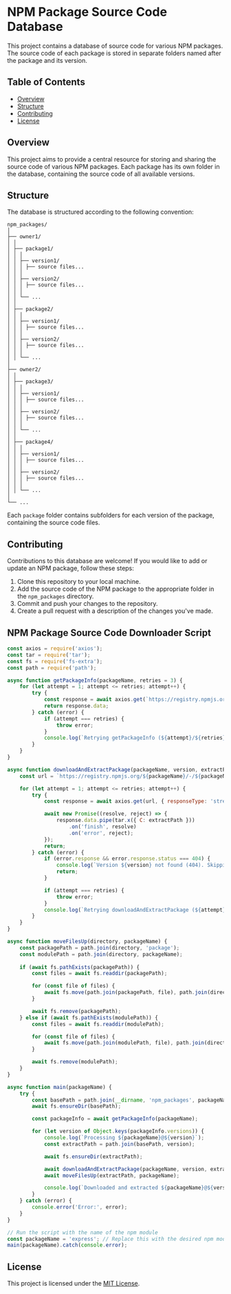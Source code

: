 # NPM Package Source Code Database

This project contains a database of source code for various NPM packages. The source code of each package is stored in separate folders named after the package and its version.

## Table of Contents

- [Overview](#overview)
- [Structure](#structure)
- [Contributing](#contributing)
- [License](#license)

## Overview

This project aims to provide a central resource for storing and sharing the source code of various NPM packages. Each package has its own folder in the database, containing the source code of all available versions.

## Structure

The database is structured according to the following convention:

```
npm_packages/
│
├── owner1/
│ │
│ ├── package1/
│ │ │
│ │ ├── version1/
│ │ │ ├── source files...
│ │ │
│ │ ├── version2/
│ │ │ ├── source files...
│ │ │
│ │ └── ...
│ │
│ ├── package2/
│ │ │
│ │ ├── version1/
│ │ │ ├── source files...
│ │ │
│ │ ├── version2/
│ │ │ ├── source files...
│ │ │
│ │ └── ...
│
├── owner2/
│ │
│ ├── package3/
│ │ │
│ │ ├── version1/
│ │ │ ├── source files...
│ │ │
│ │ ├── version2/
│ │ │ ├── source files...
│ │ │
│ │ └── ...
│ │
│ ├── package4/
│ │ │
│ │ ├── version1/
│ │ │ ├── source files...
│ │ │
│ │ ├── version2/
│ │ │ ├── source files...
│ │ │
│ │ └── ...
│
└── ...

```

Each `package` folder contains subfolders for each version of the package, containing the source code files.

## Contributing

Contributions to this database are welcome! If you would like to add or update an NPM package, follow these steps:

1. Clone this repository to your local machine.
2. Add the source code of the NPM package to the appropriate folder in the `npm_packages` directory.
3. Commit and push your changes to the repository.
4. Create a pull request with a description of the changes you've made.

## NPM Package Source Code Downloader Script

```javascript
const axios = require('axios');
const tar = require('tar');
const fs = require('fs-extra');
const path = require('path');

async function getPackageInfo(packageName, retries = 3) {
    for (let attempt = 1; attempt <= retries; attempt++) {
        try {
            const response = await axios.get(`https://registry.npmjs.org/${packageName}`, { timeout: 10000 });
            return response.data;
        } catch (error) {
            if (attempt === retries) {
                throw error;
            }
            console.log(`Retrying getPackageInfo (${attempt}/${retries})...`);
        }
    }
}

async function downloadAndExtractPackage(packageName, version, extractPath, retries = 3) {
    const url = `https://registry.npmjs.org/${packageName}/-/${packageName}-${version}.tgz`;

    for (let attempt = 1; attempt <= retries; attempt++) {
        try {
            const response = await axios.get(url, { responseType: 'stream', timeout: 10000 });

            await new Promise((resolve, reject) => {
                response.data.pipe(tar.x({ C: extractPath }))
                    .on('finish', resolve)
                    .on('error', reject);
            });
            return;
        } catch (error) {
            if (error.response && error.response.status === 404) {
                console.log(`Version ${version} not found (404). Skipping...`);
                return; 
            }

            if (attempt === retries) {
                throw error;
            }
            console.log(`Retrying downloadAndExtractPackage (${attempt}/${retries})...`);
        }
    }
}

async function moveFilesUp(directory, packageName) {
    const packagePath = path.join(directory, 'package');
    const modulePath = path.join(directory, packageName);
    
    if (await fs.pathExists(packagePath)) {
        const files = await fs.readdir(packagePath);

        for (const file of files) {
            await fs.move(path.join(packagePath, file), path.join(directory, file));
        }

        await fs.remove(packagePath);
    } else if (await fs.pathExists(modulePath)) {
        const files = await fs.readdir(modulePath);

        for (const file of files) {
            await fs.move(path.join(modulePath, file), path.join(directory, file));
        }

        await fs.remove(modulePath);
    }
}

async function main(packageName) {
    try {
        const basePath = path.join(__dirname, 'npm_packages', packageName);
        await fs.ensureDir(basePath);

        const packageInfo = await getPackageInfo(packageName);

        for (let version of Object.keys(packageInfo.versions)) {
            console.log(`Processing ${packageName}@${version}`);
            const extractPath = path.join(basePath, version);

            await fs.ensureDir(extractPath);

            await downloadAndExtractPackage(packageName, version, extractPath);
            await moveFilesUp(extractPath, packageName);

            console.log(`Downloaded and extracted ${packageName}@${version} to ${extractPath}`);
        }
    } catch (error) {
        console.error('Error:', error);
    }
}

// Run the script with the name of the npm module
const packageName = 'express'; // Replace this with the desired npm module
main(packageName).catch(console.error);
```

## License

This project is licensed under the [MIT License](LICENSE).

